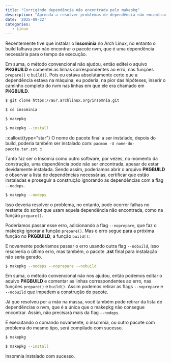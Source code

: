 ```yaml
---
title: "Corrigindo dependência não encontrada pelo makepkg"
description: "Aprenda a resolver problemas de dependência não encontrada ao usar o makepkg no Arch Linux, com dicas e soluções práticas."
date: '2025-09-22'
categories:
   - Linux
---
```


Recentemente tive que instalar o **Insominia** no Arch Linux, no entanto o build falhava por não encontrar o pacote nvm, que é uma dependência necessária para o tempo de execução.

Em suma, o método convencional não ajudou, então editei o aquivo **PKGBUILD** e comentei as linhas correspondentes ao erro, nas funções `prepare()` e `build()`. Pois eu estava absolutamente certo que a dependência estava na máquina, eu poderia, na pior das hipóteses, inserir o caminho completo do nvm nas linhas em que ele era chamado em **PKGBUILD**.

```bash
$ git clone https://aur.archlinux.org/insomnia.git

$ cd insominia

$ makepkg

$ makepkg --install
```

::callout{type="star"}
O nome do pacote final a ser instalado, depois do build, poderia também ser instalado com: `pacman -U nome-do-pacote.tar.zst`.
::

Tanto faz ser o Insomia como outro software, por vezes, no momento da construção, uma dependência pode não ser encontrada, apesar de estar devidamente instalada. Sendo assim, poderíamos abrir o arquivo **PKGBUILD** e observar a lista de dependências necessárias, certificar que estão instaladas e proseguir a construção ignorando as dependências com a flag `--nodeps`.

```bash
$ makepkg --nodeps
```

Isso deveria resolver o problema, no entanto, pode ocorrer falhas no restante do script que usam aquela dependência não encontrada, como na função `prepare()`.

Poderíamos passar esse erro, adicionando a flag `--noprepare`, que faz o makepkg ignorar a função `prepare()`. Mas o erro segue para a próxima função no **PKGBUILD**, a função `build()`:

E novamente poderíamos passar o erro usando outra flag `--nobuild`, isso resolveria o último erro, mas também, o pacote .**zst** final para instalação não seria gerado.

```bash
$ makepkg --nodeps --noprepare --nobuild
```

Em suma, o método convencional não nos ajudou, então podemos editar o aquivo **PKGBUILD** e comentar as linhas correspondentes ao erro, nas funções `prepare()` e `build()`. Assim podemos retirar as flags `--noprepare` e `--nobuild` que impedem a construção do pacote.

Já que resolveu por a mão na massa, você também pode retirar da lista de dependências o nvm, que é a única que o makepkg não consegue encontrar. Assim, não precisará mais da flag `--nodeps`.

E executando o comando novamente, o insomnia, ou outro pacote com problema do mesmo tipo, será compilado com sucesso.

```bash
$ makepkg

$ makepkg --install
```

Insomnia instalado com sucesso.
